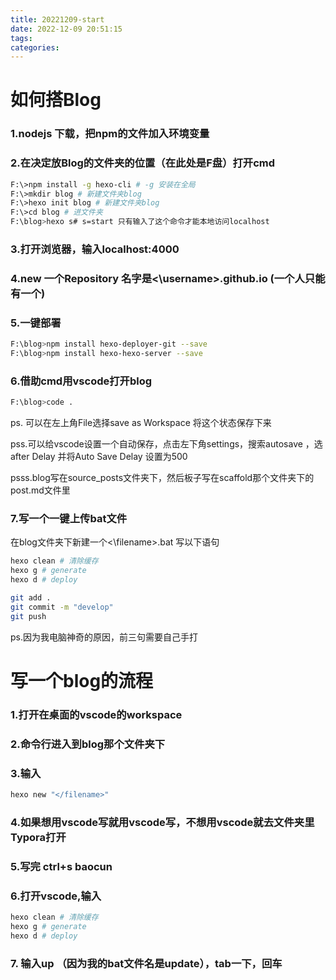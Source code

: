```yaml
---
title: 20221209-start
date: 2022-12-09 20:51:15
tags:
categories:
---
```


# 如何搭Blog

### 1.nodejs 下载，把npm的文件加入环境变量

### 2.在决定放Blog的文件夹的位置（在此处是F盘）打开cmd

```bash
F:\>npm install -g hexo-cli # -g 安装在全局
F:\>mkdir blog # 新建文件夹blog
F:\>hexo init blog # 新建文件夹blog
F:\>cd blog # 进文件夹
F:\blog>hexo s# s=start 只有输入了这个命令才能本地访问localhost
```

### 3.打开浏览器，输入localhost:4000

### 4.new 一个Repository 名字是<\username>.github.io (一个人只能有一个)

### 5.一键部署 

```bash
F:\blog>npm install hexo-deployer-git --save
F:\blog>npm install hexo-hexo-server --save
```

### 6.借助cmd用vscode打开blog

```bash
F:\blog>code .
```

ps. 可以在左上角File选择save as Workspace 将这个状态保存下来

pss.可以给vscode设置一个自动保存，点击左下角settings，搜索autosave ，选after Delay 并将Auto Save Delay 设置为500

psss.blog写在source\_posts文件夹下，然后板子写在scaffold那个文件夹下的post.md文件里

### 7.写一个一键上传bat文件

在blog文件夹下新建一个<\filename>.bat 写以下语句 

```bash
hexo clean # 清除缓存
hexo g # generate
hexo d # deploy

git add .
git commit -m "develop"
git push 
```

ps.因为我电脑神奇的原因，前三句需要自己手打

# 写一个blog的流程

### 1.打开在桌面的vscode的workspace

### 2.命令行进入到blog那个文件夹下

### 3.输入

```bash
hexo new "</filename>"
```

### 4.如果想用vscode写就用vscode写，不想用vscode就去文件夹里Typora打开

### 5.写完 ctrl+s baocun

### 6.打开vscode,输入

```bash
hexo clean # 清除缓存
hexo g # generate
hexo d # deploy
```

### 7. 输入up （因为我的bat文件名是update），tab一下，回车
